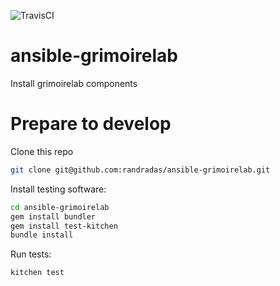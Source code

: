 ![TravisCI](https://travis-ci.org/randradas/ansible-grimoirelab.svg?branch=master)

# ansible-grimoirelab
Install grimoirelab components

# Prepare to develop
Clone this repo
```bash
git clone git@github.com:randradas/ansible-grimoirelab.git
```
Install testing software:
```bash
cd ansible-grimoirelab
gem install bundler
gem install test-kitchen
bundle install
```
Run tests:
```bash
kitchen test
```
